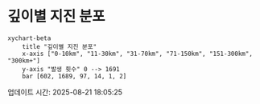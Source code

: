 # 깊이별 지진 분포

```mermaid
xychart-beta
    title "깊이별 지진 분포"
    x-axis ["0-10km", "11-30km", "31-70km", "71-150km", "151-300km", "300km+"]
    y-axis "발생 횟수" 0 --> 1691
    bar [602, 1689, 97, 14, 1, 2]
```

업데이트 시간: 2025-08-21 18:05:25
